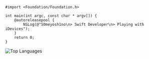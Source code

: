 ```
#import <Foundation/Foundation.h>

int main(int argc, const char * argv[]) {
    @autoreleasepool {
        NSLog(@"S0meyosh1no\n> Swift Developer\n> Playing with iDevices");
    }
    return 0;
}
```
![Top Languages](https://github-readme-stats.vercel.app/api/top-langs/?username=slds1&layout=compact&theme=tokyonight)
